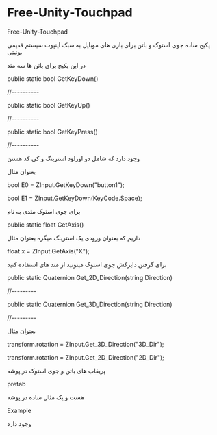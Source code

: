 # Free-Unity-Touchpad
Free-Unity-Touchpad

پکیج ساده جوی استوک و باتن برای بازی های موبایل به سبک اینپوت سیستم قدیمی یونیتی

در این پکیج برای باتن ها سه متد 

public​ ​static​ ​bool​ ​GetKeyDown()<br>

//----------

public​ ​static​ ​bool​ ​GetKeyUp​(​)<br>

//----------

public​ ​static​ ​bool​ ​GetKeyPress()<br>

//----------

وجود دارد که شامل دو اورلود استرینگ و کی کد هستن 

بعنوان مثال

bool E0 = ZInput​.​GetKeyDown​(​"​button1​"​);

bool E1 = ZInput​.​GetKeyDown​(​KeyCode​.​Space);

برای جوی استوک متدی به نام

public​ ​static​ ​float​ ​GetAxis​(​)

داریم که بعنوان ورودی یک استرینگ میگره بعنوان مثال

float​ ​x​ ​=​ ​ZInput​.​GetAxis​(​"​X​"​);<br>

برای گرفتن دایرکش جوی استوک میتونید از متد های استفاده کنید

public static Quaternion Get_2D_Direction(string Direction)

//---------

public static Quaternion Get_3D_Direction(string Direction)

//---------

بعنوان مثال 

transform.rotation = ZInput.Get_3D_Direction("3D_Dir");

transform.rotation = ZInput.Get_2D_Direction("2D_Dir");

پریفاب های باتن و جوی استوک در پوشه 

prefab 

هست و یک مثال ساده در پوشه  

Example 

وجود دارد

